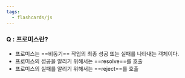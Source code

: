 ```yaml
---
tags:
  - flashcards/js
---
```

### Q : 프로미스란?
 - 프로미스는 ==비동기== 작업의 최종 성공 또는 실패를 나타내는 객체이다.
 - 프로미스의 성공을 알리기 위해서는 ==resolve==를 호출
 - 프로미스의 실패를 알리기 위해서는 ==reject==를 호출
